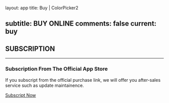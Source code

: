 layout: app
title: Buy | ColorPicker2

subtitle: BUY ONLINE
comments: false
current: buy
---

## <strong>SUBSCRIPTION</strong>
---

### Subscription From The Official App Store
If you subscript from the official purchase link, we will offer you after-sales service such as update maintainence. 

<a href="https://shopper.mycommerce.com/checkout/cart/add/55399-53" target="_blank"><span class="cls-banner-start-link"> <i class="fa fa-shopping-bag fa-3x" aria-hidden="true"></i> <span> Subscript Now </span> <i class="fa fa-angle-double-right"></i> </span></a>


